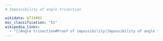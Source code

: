 ```yaml
---
# Impossibility of angle trisection

wikidata: Q733081
msc_classification: "51"
wikipedia_links:
  - "[[Angle trisection#Proof of impossibility|Impossibility of angle trisection]]"
---
```

